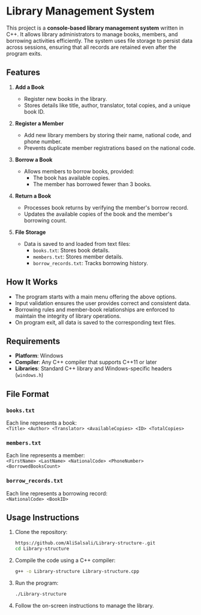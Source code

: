 
# Library Management System

This project is a **console-based library management system** written in C++. It allows library administrators to manage books, members, and borrowing activities efficiently. The system uses file storage to persist data across sessions, ensuring that all records are retained even after the program exits.

## Features

1. **Add a Book**  
   - Register new books in the library.
   - Stores details like title, author, translator, total copies, and a unique book ID.

2. **Register a Member**  
   - Add new library members by storing their name, national code, and phone number.
   - Prevents duplicate member registrations based on the national code.

3. **Borrow a Book**  
   - Allows members to borrow books, provided:
     - The book has available copies.
     - The member has borrowed fewer than 3 books.

4. **Return a Book**  
   - Processes book returns by verifying the member's borrow record.
   - Updates the available copies of the book and the member's borrowing count.

5. **File Storage**  
   - Data is saved to and loaded from text files:
     - `books.txt`: Stores book details.
     - `members.txt`: Stores member details.
     - `borrow_records.txt`: Tracks borrowing history.

## How It Works

- The program starts with a main menu offering the above options.
- Input validation ensures the user provides correct and consistent data.
- Borrowing rules and member-book relationships are enforced to maintain the integrity of library operations.
- On program exit, all data is saved to the corresponding text files.

## Requirements

- **Platform**: Windows
- **Compiler**: Any C++ compiler that supports C++11 or later
- **Libraries**: Standard C++ library and Windows-specific headers (`windows.h`)

## File Format

### `books.txt`
Each line represents a book:  
`<Title> <Author> <Translator> <AvailableCopies> <ID> <TotalCopies>`

### `members.txt`
Each line represents a member:  
`<FirstName> <LastName> <NationalCode> <PhoneNumber> <BorrowedBooksCount>`

### `borrow_records.txt`
Each line represents a borrowing record:  
`<NationalCode> <BookID>`

## Usage Instructions

1. Clone the repository:
   ```bash
   https://github.com/AliSalsali/Library-structure-.git
   cd Library-structure
   ```
2. Compile the code using a C++ compiler:
   ```bash
   g++ -o Library-structure Library-structure.cpp
   ```
3. Run the program:
   ```bash
   ./Library-structure
   ```
4. Follow the on-screen instructions to manage the library.

